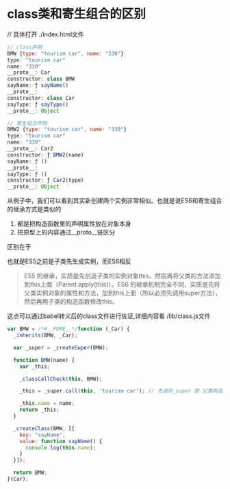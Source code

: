# class类和寄生组合的区别

// 具体打开 ./index.html文件

```js
// class声明
BMW {type: "tourism car", name: "330"}
type: "tourism car"
name: "330"
__proto__: Car
constructor: class BMW
sayName: ƒ sayName()
__proto__:
constructor: class Car
sayType: ƒ sayType()
__proto__: Object

// 寄生组合声明
BMW2 {type: "tourism car", name: "330"}
type: "tourism car"
name: "330"
__proto__: Car2
constructor: ƒ BMW2(name)
sayName: ƒ ()
__proto__:
sayType: ƒ ()
constructor: ƒ Car2(type)
__proto__: Object

```

从例子中，我们可以看到其实新创建两个实例非常相似。也就是说ES6和寄生组合的继承方式是类似的
1. 都是把构造函数里的声明属性放在对象本身
2. 把原型上的内容通过__proto__链区分

区别在于

也就是ES5之前是子类先生成实例，而ES6相反
> ES5 的继承，实质是先创造子类的实例对象this，然后再将父类的方法添加到this上面（Parent.apply(this)）。ES6 的继承机制完全不同，实质是先将父类实例对象的属性和方法，加到this上面（所以必须先调用super方法），然后再用子类的构造函数修改this。

这点可以通过babel转义后的class文件进行佐证,详细内容看 /lib/class.js文件

```js
var BMW = /*#__PURE__*/function (_Car) {
  _inherits(BMW, _Car);

  var _super = _createSuper(BMW);

  function BMW(name) {
    var _this;

    _classCallCheck(this, BMW);

    _this = _super.call(this, 'tourism car'); // 先调用_super 即 父类构造函数

    _this.name = name;
    return _this;
  }

  _createClass(BMW, [{
    key: "sayName",
    value: function sayName() {
      console.log(this.name);
    }
  }]);

  return BMW;
}(Car);
```
